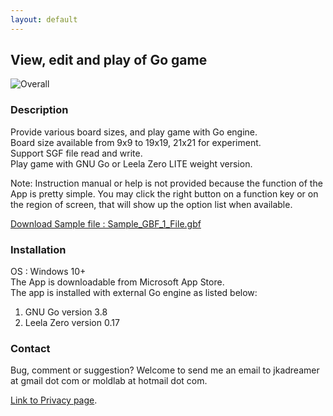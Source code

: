```yaml
---
layout: default
---
```


## View, edit and play of Go game

![Overall](https://github.com/WildCard-TheBoard/Pan-TheBoard/assets/136297835/1e3c5448-9cfb-4578-b69f-58e51939c133)

### Description
Provide various board sizes, and play game with Go engine.   
Board size available from 9x9 to 19x19, 21x21 for experiment.   
Support SGF file read and write.   
Play game with GNU Go or Leela Zero LITE weight version.   

Note: Instruction manual or help is not provided because the function of the App is pretty simple. You may click the right button on a function key or on the region of screen, that will show up the option list when available.

<a href="Sample_GBF_1_File.gbf">Download Sample file : Sample_GBF_1_File.gbf</a>

### Installation
OS : Windows 10+  
The App is downloadable from Microsoft App Store.   
The app is installed with external Go engine  as listed below:   
1. GNU Go version 3.8
2. Leela Zero version 0.17 

### Contact
Bug, comment or suggestion? Welcome to send me an email to jkadreamer at gmail dot com or moldlab at hotmail dot com.

[Link to Privacy page](Privacy/privacy.md).

